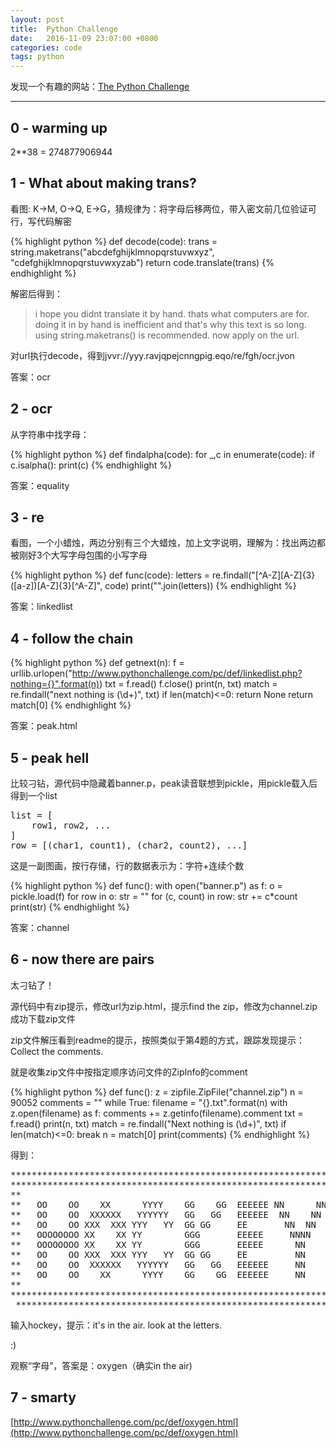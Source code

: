 ```yaml
---
layout: post
title:  Python Challenge
date:   2016-11-09 23:07:00 +0800
categories: code
tags: python
---
```


发现一个有趣的网站：[The Python Challenge](http://www.pythonchallenge.com)

-----

## 0 - warming up

2**38 = 274877906944

## 1 - What about making trans?

看图: K->M, O->Q, E->G，猜规律为：将字母后移两位，带入密文前几位验证可行，写代码解密

{% highlight python %}
def decode(code):
    trans = string.maketrans("abcdefghijklmnopqrstuvwxyz", "cdefghijklmnopqrstuvwxyzab")
    return code.translate(trans)
{% endhighlight %}

解密后得到：

> i hope you didnt translate it by hand. thats what computers are for. doing it in by hand is inefficient and that's why this text is so long. using string.maketrans() is recommended. now apply on the url.

对url执行decode，得到jvvr://yyy.ravjqpejcnngpig.eqo/re/fgh/ocr.jvon

答案：ocr

## 2 - ocr

从字符串中找字母：

{% highlight python %}
def findalpha(code):
    for _,c in enumerate(code):
        if c.isalpha():
            print(c)
{% endhighlight %}

答案：equality

## 3 - re

看图，一个小蜡烛，两边分别有三个大蜡烛，加上文字说明，理解为：找出两边都被刚好3个大写字母包围的小写字母

{% highlight python %}
def func(code):
    letters = re.findall("[^A-Z][A-Z]{3}([a-z])[A-Z]{3}[^A-Z]", code)
    print("".join(letters))
{% endhighlight %}

答案：linkedlist

## 4 - follow the chain

{% highlight python %}
def getnext(n):
    f = urllib.urlopen("http://www.pythonchallenge.com/pc/def/linkedlist.php?nothing={}".format(n))
    txt = f.read()
    f.close()
    print(n, txt)
    match = re.findall("next nothing is (\d+)", txt)
    if len(match)<=0:
        return None
    return match[0]
{% endhighlight %}

答案：peak.html

## 5 - peak hell

比较刁钻，源代码中隐藏着banner.p，peak读音联想到pickle，用pickle载入后得到一个list

<pre>
list = [
    row1, row2, ...
]
row = [(char1, count1), (char2, count2), ...]
</pre>

这是一副图画，按行存储，行的数据表示为：字符+连续个数

{% highlight python %}
def func():
    with open("banner.p") as f:
        o = pickle.load(f)
        for row in o:
            str = ""
            for (c, count) in row:
                str += c*count
            print(str)
{% endhighlight %}

答案：channel

## 6 - now there are pairs

太刁钻了！

源代码中有zip提示，修改url为zip.html，提示find the zip，修改为channel.zip成功下载zip文件

zip文件解压看到readme的提示，按照类似于第4题的方式，跟踪发现提示：Collect the comments.

就是收集zip文件中按指定顺序访问文件的ZipInfo的comment

{% highlight python %}
def func():
    z = zipfile.ZipFile("channel.zip")
    n = 90052
    comments = ""
    while True:
        filename = "{}.txt".format(n)
        with z.open(filename) as f:
            comments += z.getinfo(filename).comment
            txt = f.read()
            print(n, txt)
            match = re.findall("Next nothing is (\d+)", txt)
            if len(match)<=0:
                break
            n = match[0]
    print(comments)
{% endhighlight %}

得到：

<pre>
****************************************************************
****************************************************************
**                                                            **
**   OO    OO    XX      YYYY    GG    GG  EEEEEE NN      NN  **
**   OO    OO  XXXXXX   YYYYYY   GG   GG   EEEEEE  NN    NN   **
**   OO    OO XXX  XXX YYY   YY  GG GG     EE       NN  NN    **
**   OOOOOOOO XX    XX YY        GGG       EEEEE     NNNN     **
**   OOOOOOOO XX    XX YY        GGG       EEEEE      NN      **
**   OO    OO XXX  XXX YYY   YY  GG GG     EE         NN      **
**   OO    OO  XXXXXX   YYYYYY   GG   GG   EEEEEE     NN      **
**   OO    OO    XX      YYYY    GG    GG  EEEEEE     NN      **
**                                                            **
****************************************************************
 **************************************************************
</pre>

输入hockey，提示：it's in the air. look at the letters.

:)

观察“字母”，答案是：oxygen（确实in the air)

## 7 - smarty

[http://www.pythonchallenge.com/pc/def/oxygen.html](http://www.pythonchallenge.com/pc/def/oxygen.html)

